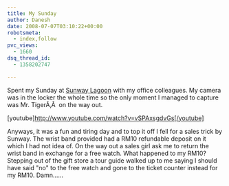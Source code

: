 ```yaml
---
title: My Sunday
author: Danesh
date: 2008-07-07T03:10:22+00:00
robotsmeta:
  - index,follow
pvc_views:
  - 1660
dsq_thread_id:
  - 1358202747

---
```

Spent my Sunday at [Sunway Lagoon][1] with my office colleagues. My camera was in the locker the whole time so the only moment I managed to capture was Mr. TigerÃ‚Â  on the way out.

[youtube]http://www.youtube.com/watch?v=vSPAxsgdvGs[/youtube]

Anyways, it was a fun and tiring day and to top it off I fell for a sales trick by Sunway. The wrist band provided had a RM10 refundable deposit on it which I had not idea of. On the way out a sales girl ask me to return the wrist band in exchange for a free watch. What happened to my RM10? Stepping out of the gift store a tour guide walked up to me saying I should have said "no" to the free watch and gone to the ticket counter instead for my RM10. Damn......

 [1]: http://www.sunwaylagoon.com/